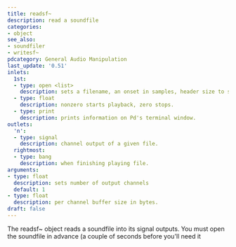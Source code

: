 ```yaml
---
title: readsf~
description: read a soundfile
categories:
- object
see_also:
- soundfiler
- writesf~
pdcategory: General Audio Manipulation
last_update: '0.51'
inlets:
  1st:
  - type: open <list>
    description: sets a filename, an onset in samples, header size to skip, number of channels, bytes per sample, and endianness.
  - type: float
    description: nonzero starts playback, zero stops.
  - type: print
    description: prints information on Pd's terminal window.
outlets:
  'n':
  - type: signal
    description: channel output of a given file.
  rightmost:
  - type: bang
    description: when finishing playing file.
arguments:
- type: float
  description: sets number of output channels 
  default: 1
- type: float
  description: per channel buffer size in bytes.
draft: false
---
```

The readsf~ object reads a soundfile into its signal outputs. You must open the soundfile in advance (a couple of seconds before you'll need it
